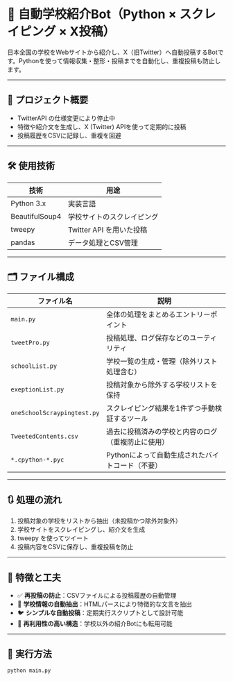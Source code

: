 # 🏫 自動学校紹介Bot（Python × スクレイピング × X投稿）

日本全国の学校をWebサイトから紹介し、X（旧Twitter）へ自動投稿するBotです。Pythonを使って情報収集・整形・投稿までを自動化し、重複投稿も防止します。

---

## 📌 プロジェクト概要

- TwitterAPI の仕様変更により停止中
- 特徴や紹介文を生成し、X (Twitter) APIを使って定期的に投稿
- 投稿履歴をCSVに記録し、重複を回避

---

## 🛠 使用技術

| 技術         | 用途                       |
|--------------|----------------------------|
| Python 3.x   | 実装言語                   |
| BeautifulSoup4 | 学校サイトのスクレイピング |
| tweepy       | Twitter API を用いた投稿   |
| pandas       | データ処理とCSV管理        |

---

## 🗂️ ファイル構成

| ファイル名                       | 説明                                               |
|----------------------------------|----------------------------------------------------|
| `main.py`                        | 全体の処理をまとめるエントリーポイント           |
| `tweetPro.py`                    | 投稿処理、ログ保存などのユーティリティ            |
| `schoolList.py`                 | 学校一覧の生成・管理（除外リスト処理含む）        |
| `exeptionList.py`               | 投稿対象から除外する学校リストを保持              |
| `oneSchoolScraypingtest.py`     | スクレイピング結果を1件ずつ手動検証するツール     |
| `TweetedContents.csv`           | 過去に投稿済みの学校と内容のログ（重複防止に使用）|
| `*.cpython-*.pyc`               | Pythonによって自動生成されたバイトコード（不要）  |

---

## 🔃 処理の流れ

1. 投稿対象の学校をリストから抽出（未投稿かつ除外対象外）
2. 学校サイトをスクレイピングし、紹介文を生成
3. tweepy を使ってツイート
4. 投稿内容をCSVに保存し、重複投稿を防止

---

## 🧠 特徴と工夫

- ✅ **再投稿の防止**：CSVファイルによる投稿履歴の自動管理  
- 🏫 **学校情報の自動抽出**：HTMLパースにより特徴的な文言を抽出  
- 🐦 **シンプルな自動投稿**：定期実行スクリプトとして設計可能  
- 🔁 **再利用性の高い構造**：学校以外の紹介Botにも転用可能  

---

## 🚀 実行方法

```bash
python main.py

